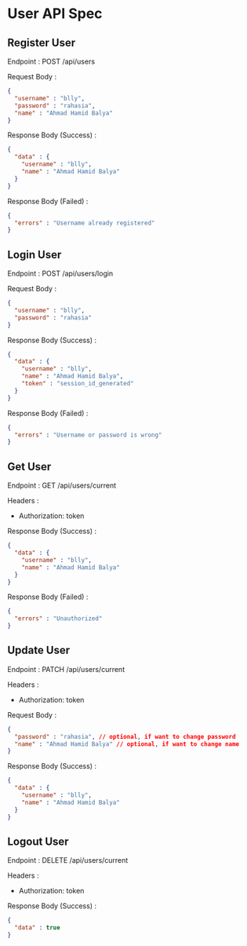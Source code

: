 # User API Spec

## Register User

Endpoint : POST /api/users

Request Body :

```json
{
  "username" : "blly",
  "password" : "rahasia",
  "name" : "Ahmad Hamid Balya"
}
```

Response Body (Success) : 

```json
{
  "data" : {
    "username" : "blly",
    "name" : "Ahmad Hamid Balya"
  }
}
```

Response Body (Failed) :

```json
{
  "errors" : "Username already registered"
}
```

## Login User

Endpoint : POST /api/users/login

Request Body :

```json
{
  "username" : "blly",
  "password" : "rahasia"
}
```

Response Body (Success) :

```json
{
  "data" : {
    "username" : "blly",
    "name" : "Ahmad Hamid Balya",
    "token" : "session_id_generated"
  }
}
```

Response Body (Failed) :

```json
{
  "errors" : "Username or password is wrong"
}
```

## Get User

Endpoint : GET /api/users/current

Headers :
- Authorization: token

Response Body (Success) :

```json
{
  "data" : {
    "username" : "blly",
    "name" : "Ahmad Hamid Balya"
  }
}
```

Response Body (Failed) :

```json
{
  "errors" : "Unauthorized"
}
```

## Update User

Endpoint : PATCH /api/users/current

Headers :
- Authorization: token

Request Body :

```json
{
  "password" : "rahasia", // optional, if want to change password
  "name" : "Ahmad Hamid Balya" // optional, if want to change name
}
```

Response Body (Success) :

```json
{
  "data" : {
    "username" : "blly",
    "name" : "Ahmad Hamid Balya"
  }
}
```

## Logout User

Endpoint : DELETE /api/users/current

Headers :
- Authorization: token

Response Body (Success) :

```json
{
  "data" : true
}
```